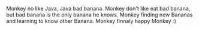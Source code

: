 Monkey no like Java, Java bad banana. Monkey don't like eat bad banana, but bad banana is the only banana he knows. Monkey finding new Bananas and learning to know other Banana. Monkey finnaly happy Monkey :)

